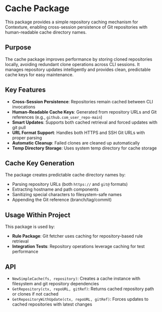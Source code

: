 # Cache Package

This package provides a simple repository caching mechanism for Contexture, enabling cross-session persistence of Git repositories with human-readable cache directory names.

## Purpose

The cache package improves performance by storing cloned repositories locally, avoiding redundant clone operations across CLI sessions. It manages repository updates intelligently and provides clean, predictable cache keys for easy maintenance.

## Key Features

- **Cross-Session Persistence**: Repositories remain cached between CLI invocations
- **Human-Readable Cache Keys**: Generated from repository URLs and Git references (e.g., `github.com_user_repo-main`)
- **Smart Updates**: Supports both cached retrieval and forced updates with git pull
- **URL Format Support**: Handles both HTTPS and SSH Git URLs with proper parsing
- **Automatic Cleanup**: Failed clones are cleaned up automatically
- **Temp Directory Storage**: Uses system temp directory for cache storage

## Cache Key Generation

The package creates predictable cache directory names by:
- Parsing repository URLs (both `https://` and `git@` formats)
- Extracting hostname and path components
- Sanitizing special characters to filesystem-safe names
- Appending the Git reference (branch/tag/commit)

## Usage Within Project

This package is used by:
- **Rule Package**: Git fetcher uses caching for repository-based rule retrieval
- **Integration Tests**: Repository operations leverage caching for test performance

## API

- `NewSimpleCache(fs, repository)`: Creates a cache instance with filesystem and git repository dependencies
- `GetRepository(ctx, repoURL, gitRef)`: Returns cached repository path or clones if not cached
- `GetRepositoryWithUpdate(ctx, repoURL, gitRef)`: Forces updates to cached repositories with latest changes